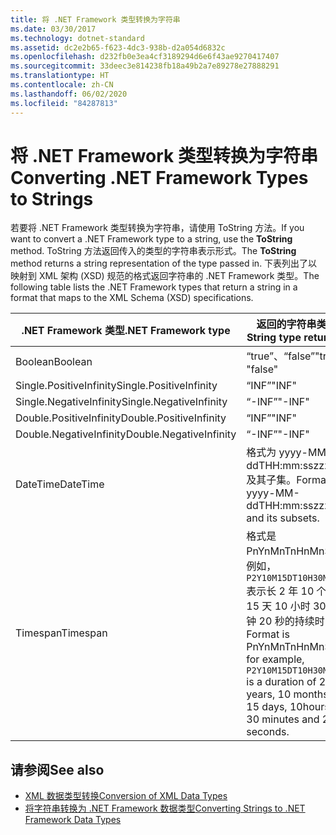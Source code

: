 ```yaml
---
title: 将 .NET Framework 类型转换为字符串
ms.date: 03/30/2017
ms.technology: dotnet-standard
ms.assetid: dc2e2b65-f623-4dc3-938b-d2a054d6832c
ms.openlocfilehash: d232fb0e3ea4cf3189294d6e6f43ae9270417407
ms.sourcegitcommit: 33deec3e814238fb18a49b2a7e89278e27888291
ms.translationtype: HT
ms.contentlocale: zh-CN
ms.lasthandoff: 06/02/2020
ms.locfileid: "84287813"
---
```

# <a name="converting-net-framework-types-to-strings"></a><span data-ttu-id="0e9b8-102">将 .NET Framework 类型转换为字符串</span><span class="sxs-lookup"><span data-stu-id="0e9b8-102">Converting .NET Framework Types to Strings</span></span>
<span data-ttu-id="0e9b8-103">若要将 .NET Framework 类型转换为字符串，请使用 ToString  方法。</span><span class="sxs-lookup"><span data-stu-id="0e9b8-103">If you want to convert a .NET Framework type to a string, use the **ToString** method.</span></span> <span data-ttu-id="0e9b8-104">ToString  方法返回传入的类型的字符串表示形式。</span><span class="sxs-lookup"><span data-stu-id="0e9b8-104">The **ToString** method returns a string representation of the type passed in.</span></span> <span data-ttu-id="0e9b8-105">下表列出了以映射到 XML 架构 (XSD) 规范的格式返回字符串的 .NET Framework 类型。</span><span class="sxs-lookup"><span data-stu-id="0e9b8-105">The following table lists the .NET Framework types that return a string in a format that maps to the XML Schema (XSD) specifications.</span></span>  
  
|<span data-ttu-id="0e9b8-106">.NET Framework 类型</span><span class="sxs-lookup"><span data-stu-id="0e9b8-106">.NET Framework type</span></span>|<span data-ttu-id="0e9b8-107">返回的字符串类型</span><span class="sxs-lookup"><span data-stu-id="0e9b8-107">String type returned</span></span>|  
|-------------------------|--------------------------|  
|<span data-ttu-id="0e9b8-108">Boolean</span><span class="sxs-lookup"><span data-stu-id="0e9b8-108">Boolean</span></span>|<span data-ttu-id="0e9b8-109">“true”、“false”</span><span class="sxs-lookup"><span data-stu-id="0e9b8-109">"true", "false"</span></span>|  
|<span data-ttu-id="0e9b8-110">Single.PositiveInfinity</span><span class="sxs-lookup"><span data-stu-id="0e9b8-110">Single.PositiveInfinity</span></span>|<span data-ttu-id="0e9b8-111">“INF”</span><span class="sxs-lookup"><span data-stu-id="0e9b8-111">"INF"</span></span>|  
|<span data-ttu-id="0e9b8-112">Single.NegativeInfinity</span><span class="sxs-lookup"><span data-stu-id="0e9b8-112">Single.NegativeInfinity</span></span>|<span data-ttu-id="0e9b8-113">“-INF”</span><span class="sxs-lookup"><span data-stu-id="0e9b8-113">"-INF"</span></span>|  
|<span data-ttu-id="0e9b8-114">Double.PositiveInfinity</span><span class="sxs-lookup"><span data-stu-id="0e9b8-114">Double.PositiveInfinity</span></span>|<span data-ttu-id="0e9b8-115">“INF”</span><span class="sxs-lookup"><span data-stu-id="0e9b8-115">"INF"</span></span>|  
|<span data-ttu-id="0e9b8-116">Double.NegativeInfinity</span><span class="sxs-lookup"><span data-stu-id="0e9b8-116">Double.NegativeInfinity</span></span>|<span data-ttu-id="0e9b8-117">“-INF”</span><span class="sxs-lookup"><span data-stu-id="0e9b8-117">"-INF"</span></span>|  
|<span data-ttu-id="0e9b8-118">DateTime</span><span class="sxs-lookup"><span data-stu-id="0e9b8-118">DateTime</span></span>|<span data-ttu-id="0e9b8-119">格式为 yyyy-MM-ddTHH:mm:sszzzzzz 及其子集。</span><span class="sxs-lookup"><span data-stu-id="0e9b8-119">Format is yyyy-MM-ddTHH:mm:sszzzzzz and its subsets.</span></span>|  
|<span data-ttu-id="0e9b8-120">Timespan</span><span class="sxs-lookup"><span data-stu-id="0e9b8-120">Timespan</span></span>|<span data-ttu-id="0e9b8-121">格式是 PnYnMnTnHnMnS，例如，`P2Y10M15DT10H30M20S` 表示长 2 年 10 个月 15 天 10 小时 30 分钟 20 秒的持续时间。</span><span class="sxs-lookup"><span data-stu-id="0e9b8-121">Format is PnYnMnTnHnMnS, for example, `P2Y10M15DT10H30M20S` is a duration of 2 years, 10 months, 15 days, 10hours, 30 minutes and 20 seconds.</span></span>|  
  
## <a name="see-also"></a><span data-ttu-id="0e9b8-122">请参阅</span><span class="sxs-lookup"><span data-stu-id="0e9b8-122">See also</span></span>

- [<span data-ttu-id="0e9b8-123">XML 数据类型转换</span><span class="sxs-lookup"><span data-stu-id="0e9b8-123">Conversion of XML Data Types</span></span>](conversion-of-xml-data-types.md)
- [<span data-ttu-id="0e9b8-124">将字符串转换为 .NET Framework 数据类型</span><span class="sxs-lookup"><span data-stu-id="0e9b8-124">Converting Strings to .NET Framework Data Types</span></span>](converting-strings-to-dotnet-data-types.md)
